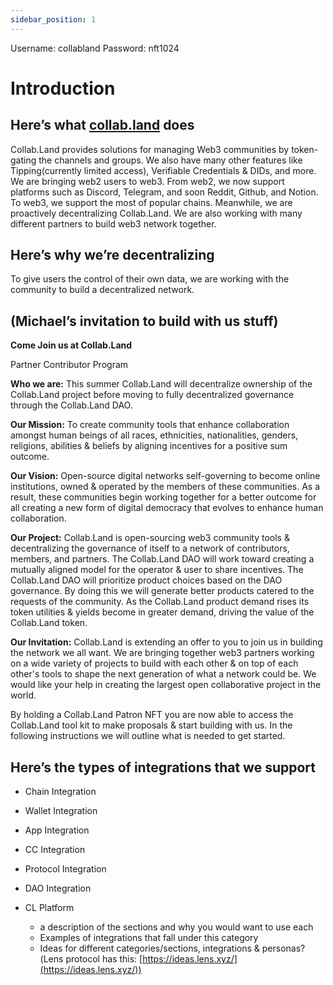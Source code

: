 ```yaml
---
sidebar_position: 1
---
```


Username: collabland
Password: nft1024

# Introduction

## Here’s what [collab.land](http://collab.land) does

Collab.Land provides solutions for managing Web3 communities by token-gating the channels and groups. We also have many other features like Tipping(currently limited access), Verifiable Credentials & DIDs, and more.
We are bringing web2 users to web3. From web2, we now support platforms such as Discord, Telegram, and soon Reddit, Github, and Notion. To web3, we support the most of popular chains. Meanwhile, we are proactively decentralizing Collab.Land. We are also working with many different partners to build web3 network together. 

## Here’s why we’re decentralizing

To give users the control of their own data, we are working with the community to build a decentralized network.

## (Michael’s invitation to build with us stuff)

**Come Join us at Collab.Land**

Partner Contributor Program

**Who we are:** 
This summer Collab.Land will decentralize ownership of the Collab.Land project before moving to fully decentralized governance through the Collab.Land DAO.

**Our Mission:**
To create community tools that enhance collaboration amongst human beings of all races, ethnicities, nationalities, genders, religions, abilities & beliefs by aligning incentives for a positive sum outcome.

**Our Vision:**
Open-source digital networks self-governing to become online institutions, owned & operated by the members of these communities.  As a result, these communities begin working together for a better outcome for all creating a new form of digital democracy that evolves to enhance human collaboration.

**Our Project:**
Collab.Land is open-sourcing web3 community tools & decentralizing the governance of itself to a network of contributors, members, and partners. The Collab.Land DAO will work toward creating a mutually aligned model for the operator & user to share incentives. The Collab.Land DAO will prioritize product choices based on the DAO governance. By doing this we will generate better products catered to the requests of the community. As the Collab.Land product demand rises its token utilities & yields become in greater demand, driving the value of the Collab.Land token.

**Our Invitation:**
Collab.Land is extending an offer to you to join us in building the network we all want. We are bringing together web3 partners working on a wide variety of projects to build with each other & on top of each other's tools to shape the next generation of what a network could be.  We would like your help in creating the largest open collaborative project in the world.

By holding a Collab.Land Patron NFT you are now able to access the Collab.Land tool kit to make proposals & start building with us. In the following instructions we will outline what is needed to get started.

## Here’s the types of integrations that we support
  - Chain Integration
  - Wallet Integration
  - App Integration
  - CC Integration
  - Protocol Integration
  - DAO Integration
  - CL Platform

    - a description of the sections and why you would want to use each
    - Examples of integrations that fall under this category
    - Ideas for different categories/sections, integrations & personas?(Lens protocol has this: [https://ideas.lens.xyz/](https://ideas.lens.xyz/))
